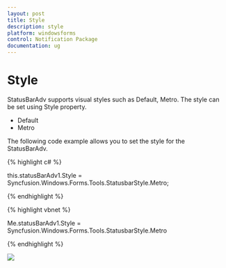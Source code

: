 ```yaml
---
layout: post
title: Style
description: style
platform: windowsforms
control: Notification Package 
documentation: ug
---
```


# Style

StatusBarAdv supports visual styles such as Default, Metro. The style can be set using Style property. 

* Default
* Metro

The following code example allows you to set the style for the StatusBarAdv.

{% highlight c# %}

this.statusBarAdv1.Style = Syncfusion.Windows.Forms.Tools.StatusbarStyle.Metro;

{% endhighlight %}

{% highlight vbnet %}

Me.statusBarAdv1.Style = Syncfusion.Windows.Forms.Tools.StatusbarStyle.Metro


{% endhighlight %}


![](Overview_images/Overview_img77.png) 



